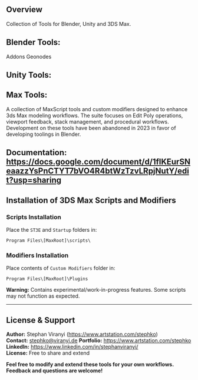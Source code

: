 ## Overview
Collection of Tools for Blender, Unity and 3DS Max.

## Blender Tools:
Addons
Geonodes

## Unity Tools:


## Max Tools:

A collection of MaxScript tools and custom modifiers designed to enhance 3ds Max modeling workflows. The suite focuses on Edit Poly operations, viewport feedback, stack management, and procedural workflows. 
Development on these tools have been abandoned in 2023 in favor of developing toolings in Blender. 

**Documentation:** https://docs.google.com/document/d/1fIKEurSNeaazzYsPnCTYT7bVO4R4btWzTzvLRpjNutY/edit?usp=sharing
---

## Installation of 3DS Max Scripts and Modifiers

### Scripts Installation
Place the `ST3E` and `Startup` folders in:
```
Program Files\[MaxRoot]\scripts\
```

### Modifiers Installation
Place contents of `Custom Modifiers` folder in:
```
Program Files\[MaxRoot]\Plugins
```

**Warning:** Contains experimental/work-in-progress features. Some scripts may not function as expected.

---



## License & Support
**Author:** Stephan Viranyi (https://www.artstation.com/stephko)  
**Contact:** stephko@viranyi.de 
**Portfolio:** https://www.artstation.com/stephko  
**LinkedIn:** https://www.linkedin.com/in/stephanviranyi/  
**License:** Free to share and extend 

**Feel free to modify and extend these tools for your own workflows. Feedback and questions are welcome!**
